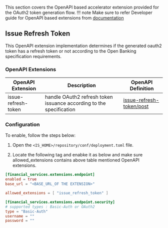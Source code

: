 This section covers the OpenAPI based accelerator extension provided for the OAuth2 token generation flow. 
!!! note
    Make sure to refer  Developer guide for OpenAPI based extensions from [documentation](../develop/openapi-extensions-developer-guide.md)


## Issue Refresh Token

This OpenAPI extension implementation  determines if the generated oauth2 token has a refresh token or not according to  the Open Banking  specification requirements. 

### OpenAPI Extensions
| OpenAPI Extension   | Description                                                         | OpenAPI Definition                                                                                                                               |
|---------------------|---------------------------------------------------------------------|--------------------------------------------------------------------------------------------------------------------------------------------------|
| issue-refresh-token | handle OAuth2 refresh token issuance according to the specification | [issue-refresh-token/post](https://ob.docs.wso2.com/en/latest/references/accelerator-extensions-api/#tag/Token/paths/~1issue-refresh-token/post) |


### Configuration

To enable, follow the steps below:

1. Open the `<IS_HOME>/repository/conf/deployment.toml` file.

2. Locate the following tag and enabke it as below and make sure allowed_extensions contains above table mentioned OpenAPI extensions.

``` toml
[financial_services.extensions.endpoint]
enabled = true
base_url = "<BASE_URL_OF THE EXTENSION>"

allowed_extensions = [ "issue_refresh_token" ]

[financial_services.extensions.endpoint.security]
# supported types : Basic-Auth or OAuth2
type = "Basic-Auth"
username = ""
password = ""
``` 